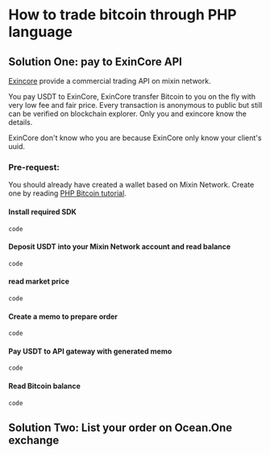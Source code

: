 # How to trade bitcoin through PHP language

## Solution One: pay to ExinCore API
[Exincore](https://github.com/exinone/exincore) provide a commercial trading API on mixin network.

You pay USDT to ExinCore, ExinCore transfer Bitcoin to you on the fly with very low fee and fair price. Every transaction is anonymous to public but still can be verified on blockchain explorer. Only you and exincore know the details.

ExinCore don't know who you are because ExinCore only know your client's uuid.

### Pre-request:
You should already have created a wallet based on Mixin Network. Create one by reading [PHP Bitcoin tutorial](https://github.com/wenewzhang/mixin_labs-php-bot).

#### Install required SDK
```
code
```
#### Deposit USDT into your Mixin Network account and read balance
```
code
```
#### read market price
```
code
```
#### Create a memo to prepare order
```
code
```
#### Pay USDT to API gateway with generated memo
```
code
```
#### Read Bitcoin balance
```
code
```

## Solution Two: List your order on Ocean.One exchange
